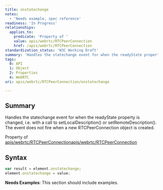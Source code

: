 ```yaml
---
title: onstatechange
notes:
  - 'Needs example, spec reference'
readiness: 'In Progress'
relationships:
  applies_to:
    predicate: 'Property of '
    value: apis/webrtc/RTCPeerConnection
    href: /apis/webrtc/RTCPeerConnection
standardization_status: 'W3C Working Draft'
summary: 'Handles the statechange event for when the readyState property is changed, i.e. with a call to setLocalDescription() or setRemoteDescription(). The event does not fire when a new RTCPeerConnection object is created.'
tags:
  0: API
  1: Object
  2: Properties
  4: WebRTC
uri: apis/webrtc/RTCPeerConnection/onstatechange

---
```

## Summary

Handles the statechange event for when the readyState property is changed, i.e. with a call to setLocalDescription() or setRemoteDescription(). The event does not fire when a new RTCPeerConnection object is created.

Property of [apis/webrtc/RTCPeerConnection](/apis/webrtc/RTCPeerConnection)[apis/webrtc/RTCPeerConnection](/apis/webrtc/RTCPeerConnection)

## Syntax

``` js
var result = element.onstatechange;
element.onstatechange = value;
```

**Needs Examples**: This section should include examples.

